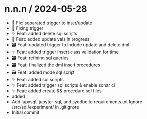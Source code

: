 
n.n.n / 2024-05-28
==================

  * 🔨 Fix: separated trigger to inser/update
  * 🚧 Fixing trigger
  * ✨ Feat: added delete sql scripts
  * 🚧 Feat: added update vals in progress
  * 🗃️ Feat: updated trigger to include update and delete dml
  * ✨ Feat: added trigger insert class validation for time
  * 🗃️ Feat: refining sql queries
  * 🗃️ Feat: finalized the dml insert procedures
  * 🗃️ Feat: added mode sql script
  * ✨ Feat: added sql scripts
  * ✨ Feat: added trigger sql scripts & enable sonar ci
  * ✨ Feat: added create && procedure sql files
  * added
  * Add jupysql, jupyter-sql, and pyodbc to requirements.txt Ignore /src/sql/experiment/ in .gitignore
  * Initial commit
